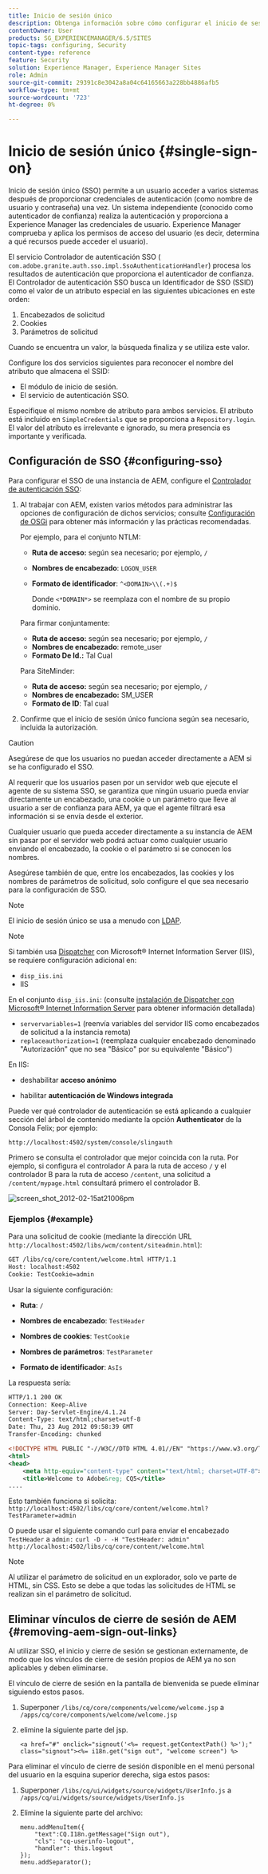 ```yaml
---
title: Inicio de sesión único
description: Obtenga información sobre cómo configurar el inicio de sesión único (SSO) para una instancia de Adobe Experience Manager (AEM).
contentOwner: User
products: SG_EXPERIENCEMANAGER/6.5/SITES
topic-tags: configuring, Security
content-type: reference
feature: Security
solution: Experience Manager, Experience Manager Sites
role: Admin
source-git-commit: 29391c8e3042a8a04c64165663a228bb4886afb5
workflow-type: tm+mt
source-wordcount: '723'
ht-degree: 0%

---
```


# Inicio de sesión único {#single-sign-on}

Inicio de sesión único (SSO) permite a un usuario acceder a varios sistemas después de proporcionar credenciales de autenticación (como nombre de usuario y contraseña) una vez. Un sistema independiente (conocido como autenticador de confianza) realiza la autenticación y proporciona a Experience Manager las credenciales de usuario. Experience Manager comprueba y aplica los permisos de acceso del usuario (es decir, determina a qué recursos puede acceder el usuario).

El servicio Controlador de autenticación SSO ( `com.adobe.granite.auth.sso.impl.SsoAuthenticationHandler`) procesa los resultados de autenticación que proporciona el autenticador de confianza. El Controlador de autenticación SSO busca un Identificador de SSO (SSID) como el valor de un atributo especial en las siguientes ubicaciones en este orden:

1. Encabezados de solicitud
1. Cookies
1. Parámetros de solicitud

Cuando se encuentra un valor, la búsqueda finaliza y se utiliza este valor.

Configure los dos servicios siguientes para reconocer el nombre del atributo que almacena el SSID:

* El módulo de inicio de sesión.
* El servicio de autenticación SSO.

Especifique el mismo nombre de atributo para ambos servicios. El atributo está incluido en `SimpleCredentials` que se proporciona a `Repository.login`. El valor del atributo es irrelevante e ignorado, su mera presencia es importante y verificada.

## Configuración de SSO {#configuring-sso}

Para configurar el SSO de una instancia de AEM, configure el [Controlador de autenticación SSO](/help/sites-deploying/osgi-configuration-settings.md#adobegranitessoauthenticationhandler):

1. Al trabajar con AEM, existen varios métodos para administrar las opciones de configuración de dichos servicios; consulte [Configuración de OSGi](/help/sites-deploying/configuring-osgi.md) para obtener más información y las prácticas recomendadas.

   Por ejemplo, para el conjunto NTLM:

   * **Ruta de acceso:** según sea necesario; por ejemplo, `/`
   * **Nombres de encabezado**: `LOGON_USER`
   * **Formato de identificador**: `^<DOMAIN>\\(.+)$`

     Donde `<*DOMAIN*>` se reemplaza con el nombre de su propio dominio.

   Para firmar conjuntamente:

   * **Ruta de acceso:** según sea necesario; por ejemplo, `/`
   * **Nombres de encabezado**: remote_user
   * **Formato De Id.:** Tal Cual

   Para SiteMinder:

   * **Ruta de acceso:** según sea necesario; por ejemplo, `/`
   * **Nombres de encabezado:** SM_USER
   * **Formato de ID**: Tal cual

1. Confirme que el inicio de sesión único funciona según sea necesario, incluida la autorización.

>[!CAUTION]
>
>Asegúrese de que los usuarios no puedan acceder directamente a AEM si se ha configurado el SSO.
>
>Al requerir que los usuarios pasen por un servidor web que ejecute el agente de su sistema SSO, se garantiza que ningún usuario pueda enviar directamente un encabezado, una cookie o un parámetro que lleve al usuario a ser de confianza para AEM, ya que el agente filtrará esa información si se envía desde el exterior.
>
>Cualquier usuario que pueda acceder directamente a su instancia de AEM sin pasar por el servidor web podrá actuar como cualquier usuario enviando el encabezado, la cookie o el parámetro si se conocen los nombres.
>
>Asegúrese también de que, entre los encabezados, las cookies y los nombres de parámetros de solicitud, solo configure el que sea necesario para la configuración de SSO.
>

>[!NOTE]
>
>El inicio de sesión único se usa a menudo con [LDAP](/help/sites-administering/ldap-config.md).

>[!NOTE]
>
>Si también usa [Dispatcher](https://experienceleague.adobe.com/docs/experience-manager-dispatcher/using/dispatcher.html?lang=es) con Microsoft® Internet Information Server (IIS), se requiere configuración adicional en:
>
>* `disp_iis.ini`
>* IIS
>
>En el conjunto `disp_iis.ini`:
>(consulte [instalación de Dispatcher con Microsoft® Internet Information Server](https://experienceleague.adobe.com/docs/experience-manager-dispatcher/using/getting-started/dispatcher-install.html?lang=es#microsoft-internet-information-server) para obtener información detallada)
>
>* `servervariables=1` (reenvía variables del servidor IIS como encabezados de solicitud a la instancia remota)
>* `replaceauthorization=1` (reemplaza cualquier encabezado denominado &quot;Autorización&quot; que no sea &quot;Básico&quot; por su equivalente &quot;Básico&quot;)
>
>En IIS:
>
>* deshabilitar **acceso anónimo**
>
>* habilitar **autenticación de Windows integrada**
>

Puede ver qué controlador de autenticación se está aplicando a cualquier sección del árbol de contenido mediante la opción **Authenticator** de la Consola Felix; por ejemplo:

`http://localhost:4502/system/console/slingauth`

Primero se consulta el controlador que mejor coincida con la ruta. Por ejemplo, si configura el controlador A para la ruta de acceso `/` y el controlador B para la ruta de acceso `/content`, una solicitud a `/content/mypage.html` consultará primero el controlador B.

![screen_shot_2012-02-15at21006pm](assets/screen_shot_2012-02-15at21006pm.png)

### Ejemplos {#example}

Para una solicitud de cookie (mediante la dirección URL `http://localhost:4502/libs/wcm/content/siteadmin.html`):

```xml
GET /libs/cq/core/content/welcome.html HTTP/1.1
Host: localhost:4502
Cookie: TestCookie=admin
```

Usar la siguiente configuración:

* **Ruta**: `/`

* **Nombres de encabezado**: `TestHeader`

* **Nombres de cookies**: `TestCookie`

* **Nombres de parámetros**: `TestParameter`

* **Formato de identificador**: `AsIs`

La respuesta sería:

```xml
HTTP/1.1 200 OK
Connection: Keep-Alive
Server: Day-Servlet-Engine/4.1.24
Content-Type: text/html;charset=utf-8
Date: Thu, 23 Aug 2012 09:58:39 GMT
Transfer-Encoding: chunked

<!DOCTYPE HTML PUBLIC "-//W3C//DTD HTML 4.01//EN" "https://www.w3.org/TR/html4/strict.dtd">
<html>
<head>
    <meta http-equiv="content-type" content="text/html; charset=UTF-8">
    <title>Welcome to Adobe&reg; CQ5</title>
....
```

Esto también funciona si solicita:
`http://localhost:4502/libs/cq/core/content/welcome.html?TestParameter=admin`

O puede usar el siguiente comando curl para enviar el encabezado `TestHeader` a `admin:`
`curl -D - -H "TestHeader: admin" http://localhost:4502/libs/cq/core/content/welcome.html`

>[!NOTE]
>
>Al utilizar el parámetro de solicitud en un explorador, solo ve parte de HTML, sin CSS. Esto se debe a que todas las solicitudes de HTML se realizan sin el parámetro de solicitud.

## Eliminar vínculos de cierre de sesión de AEM {#removing-aem-sign-out-links}

Al utilizar SSO, el inicio y cierre de sesión se gestionan externamente, de modo que los vínculos de cierre de sesión propios de AEM ya no son aplicables y deben eliminarse.

El vínculo de cierre de sesión en la pantalla de bienvenida se puede eliminar siguiendo estos pasos.

1. Superponer `/libs/cq/core/components/welcome/welcome.jsp` a `/apps/cq/core/components/welcome/welcome.jsp`
1. elimine la siguiente parte del jsp.

   `<a href="#" onclick="signout('<%= request.getContextPath() %>');" class="signout"><%= i18n.get("sign out", "welcome screen") %>`

Para eliminar el vínculo de cierre de sesión disponible en el menú personal del usuario en la esquina superior derecha, siga estos pasos:

1. Superponer `/libs/cq/ui/widgets/source/widgets/UserInfo.js` a `/apps/cq/ui/widgets/source/widgets/UserInfo.js`

1. Elimine la siguiente parte del archivo:

   ```
   menu.addMenuItem({
       "text":CQ.I18n.getMessage("Sign out"),
       "cls": "cq-userinfo-logout",
       "handler": this.logout
   });
   menu.addSeparator();
   ```
